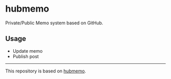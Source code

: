 # hubmemo

Private/Public Memo system based on GitHub.

## Usage

- Update memo
- Publish post

---

This repository is based on [hubmemo](https://github.com/azu/hubmemo).
